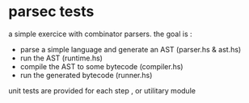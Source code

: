 # parsec tests

a simple exercice with combinator parsers.
the goal is :
- parse a simple language and generate an AST (parser.hs & ast.hs)
- run the AST (runtime.hs)
- compile the AST to some bytecode (compiler.hs)
- run the generated bytecode (runner.hs)
 
unit tests are provided for each step , or utilitary module

